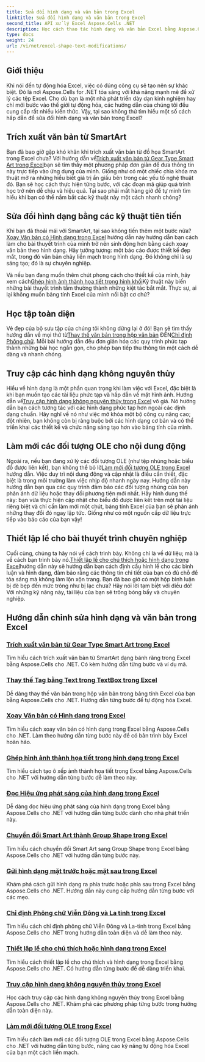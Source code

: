 ```yaml
---
title: Sửa đổi hình dạng và văn bản trong Excel
linktitle: Sửa đổi hình dạng và văn bản trong Excel
second_title: API xử lý Excel Aspose.Cells .NET
description: Học cách thao tác hình dạng và văn bản Excel bằng Aspose.Cells cho .NET với hướng dẫn dễ làm theo và ví dụ mã thực tế.
type: docs
weight: 24
url: /vi/net/excel-shape-text-modifications/
---
```

## Giới thiệu

Khi nói đến tự động hóa Excel, việc có đúng công cụ sẽ tạo nên sự khác biệt. Đó là nơi Aspose.Cells for .NET tỏa sáng với khả năng mạnh mẽ để xử lý các tệp Excel. Cho dù bạn là một nhà phát triển dày dạn kinh nghiệm hay chỉ mới bước vào thế giới tự động hóa, các hướng dẫn của chúng tôi đều cung cấp rất nhiều kiến thức. Vậy, tại sao không thử tìm hiểu một số cách hấp dẫn để sửa đổi hình dạng và văn bản trong Excel? 

## Trích xuất văn bản từ SmartArt

 Bạn đã bao giờ gặp khó khăn khi trích xuất văn bản từ đồ họa SmartArt trong Excel chưa? Với hướng dẫn về[Trích xuất văn bản từ Gear Type Smart Art trong Excel](./extract-text-gear-smart-art-excel/)bạn sẽ tìm thấy một phương pháp đơn giản để đưa thông tin này trực tiếp vào ứng dụng của mình. Giống như có một chiếc chìa khóa ma thuật mở ra những hiểu biết giá trị ẩn giấu bên trong các yếu tố nghệ thuật đó. Bạn sẽ học cách thực hiện từng bước, với các đoạn mã giúp quá trình học trở nên dễ chịu và hiệu quả. Tại sao phải mất hàng giờ để tự mình tìm hiểu khi bạn có thể nắm bắt các kỹ thuật này một cách nhanh chóng? 

## Sửa đổi hình dạng bằng các kỹ thuật tiên tiến

 Khi bạn đã thoải mái với SmartArt, tại sao không tiến thêm một bước nữa?[Xoay Văn bản có Hình dạng trong Excel](./rotate-text-shape-excel/) hướng dẫn này hướng dẫn bạn cách làm cho bài thuyết trình của mình trở nên sinh động hơn bằng cách xoay văn bản theo hình dạng. Hãy tưởng tượng: một báo cáo được thiết kế đẹp mắt, trong đó văn bản chảy liền mạch trong hình dạng. Đó không chỉ là sự sáng tạo; đó là sự chuyên nghiệp.

 Và nếu bạn đang muốn thêm chút phong cách cho thiết kế của mình, hãy xem cách[Ghép hình ảnh thành họa tiết trong hình khối](./tile-picture-texture-shape-excel/)Kỹ thuật này biến những bài thuyết trình tầm thường thành những kiệt tác bắt mắt. Thực sự, ai lại không muốn bảng tính Excel của mình nổi bật cơ chứ?

## Học tập toàn diện

 Vẻ đẹp của bộ sưu tập của chúng tôi không dừng lại ở đó! Bạn sẽ tìm thấy hướng dẫn về mọi thứ từ[Thay thế văn bản trong hộp văn bản](./replace-tag-text-textbox-excel/) ĐẾN[Chỉ định Phông chữ](./specify-far-east-latin-font-excel/). Mỗi bài hướng dẫn đều đơn giản hóa các quy trình phức tạp thành những bài học ngắn gọn, cho phép bạn tiếp thu thông tin một cách dễ dàng và nhanh chóng.

## Truy cập các hình dạng không nguyên thủy

 Hiểu về hình dạng là một phần quan trọng khi làm việc với Excel, đặc biệt là khi bạn muốn tạo các tài liệu phức tạp và hấp dẫn về mặt hình ảnh. Hướng dẫn về[Truy cập hình dạng không nguyên thủy trong Excel](./access-non-primitive-shape-excel/) vô giá. Nó hướng dẫn bạn cách tương tác với các hình dạng phức tạp hơn ngoài các định dạng chuẩn. Hãy nghĩ về nó như việc mở khóa một bộ công cụ nâng cao; đột nhiên, bạn không còn bị ràng buộc bởi các hình dạng cơ bản và có thể triển khai các thiết kế và chức năng sáng tạo hơn vào bảng tính của mình.

## Làm mới các đối tượng OLE cho nội dung động

 Ngoài ra, nếu bạn đang xử lý các đối tượng OLE (như tệp nhúng hoặc biểu đồ được liên kết), bạn không thể bỏ lỡ[Làm mới đối tượng OLE trong Excel](./refresh-ole-object-excel/) hướng dẫn. Việc duy trì nội dung động và cập nhật là điều cần thiết, đặc biệt là trong môi trường làm việc nhịp độ nhanh ngày nay. Hướng dẫn này hướng dẫn bạn qua các quy trình đảm bảo các đối tượng nhúng của bạn phản ánh dữ liệu hoặc thay đổi phương tiện mới nhất. Hãy hình dung thế này: bạn vừa thực hiện cập nhật cho biểu đồ được liên kết trên một tài liệu riêng biệt và chỉ cần làm mới một chút, bảng tính Excel của bạn sẽ phản ánh những thay đổi đó ngay lập tức. Giống như có một nguồn cấp dữ liệu trực tiếp vào báo cáo của bạn vậy!

## Thiết lập lề cho bài thuyết trình chuyên nghiệp

 Cuối cùng, chúng ta hãy nói về cách trình bày. Không chỉ là về dữ liệu; mà là về cách bạn trình bày nó.[Thiết lập lề cho chú thích hoặc hình dạng trong Excel](./set-margins-comment-shape-excel/)hướng dẫn này sẽ hướng dẫn bạn cách định cấu hình lề cho các bình luận và hình dạng, đảm bảo rằng các thông tin chi tiết của bạn có đủ chỗ để tỏa sáng mà không làm lộn xộn trang. Bạn đã bao giờ có một hộp bình luận bị đè bẹp đến mức trông như bị lạc chưa? Hãy nói lời tạm biệt với điều đó! Với những kỹ năng này, tài liệu của bạn sẽ trông bóng bẩy và chuyên nghiệp.

## Hướng dẫn chỉnh sửa hình dạng và văn bản trong Excel
### [Trích xuất văn bản từ Gear Type Smart Art trong Excel](./extract-text-gear-smart-art-excel/)
Tìm hiểu cách trích xuất văn bản từ SmartArt dạng bánh răng trong Excel bằng Aspose.Cells cho .NET. Có kèm hướng dẫn từng bước và ví dụ mã.
### [Thay thế Tag bằng Text trong TextBox trong Excel](./replace-tag-text-textbox-excel/)
Dễ dàng thay thế văn bản trong hộp văn bản trong bảng tính Excel của bạn bằng Aspose.Cells cho .NET. Hướng dẫn từng bước để tự động hóa Excel.
### [Xoay Văn bản có Hình dạng trong Excel](./rotate-text-shape-excel/)
Tìm hiểu cách xoay văn bản có hình dạng trong Excel bằng Aspose.Cells cho .NET. Làm theo hướng dẫn từng bước này để có bản trình bày Excel hoàn hảo.
### [Ghép hình ảnh thành họa tiết trong hình dạng trong Excel](./tile-picture-texture-shape-excel/)
Tìm hiểu cách tạo ô xếp ảnh thành họa tiết trong Excel bằng Aspose.Cells cho .NET với hướng dẫn từng bước dễ làm theo này.
### [Đọc Hiệu ứng phát sáng của hình dạng trong Excel](./read-glow-effect-shape-excel/)
Dễ dàng đọc hiệu ứng phát sáng của hình dạng trong Excel bằng Aspose.Cells cho .NET với hướng dẫn từng bước dành cho nhà phát triển này.
### [Chuyển đổi Smart Art thành Group Shape trong Excel](./convert-smart-art-group-shape-excel/)
Tìm hiểu cách chuyển đổi Smart Art sang Group Shape trong Excel bằng Aspose.Cells cho .NET với hướng dẫn từng bước này.
### [Gửi hình dạng mặt trước hoặc mặt sau trong Excel](./send-shape-front-back-excel/)
Khám phá cách gửi hình dạng ra phía trước hoặc phía sau trong Excel bằng Aspose.Cells cho .NET. Hướng dẫn này cung cấp hướng dẫn từng bước với các mẹo.
### [Chỉ định Phông chữ Viễn Đông và La tinh trong Excel](./specify-far-east-latin-font-excel/)
Tìm hiểu cách chỉ định phông chữ Viễn Đông và La-tinh trong Excel bằng Aspose.Cells cho .NET trong hướng dẫn toàn diện và dễ làm theo này.
### [Thiết lập lề cho chú thích hoặc hình dạng trong Excel](./set-margins-comment-shape-excel/)
Tìm hiểu cách thiết lập lề cho chú thích và hình dạng trong Excel bằng Aspose.Cells cho .NET. Có hướng dẫn từng bước để dễ dàng triển khai.
### [Truy cập hình dạng không nguyên thủy trong Excel](./access-non-primitive-shape-excel/)
Học cách truy cập các hình dạng không nguyên thủy trong Excel bằng Aspose.Cells cho .NET. Khám phá các phương pháp từng bước trong hướng dẫn toàn diện này.
### [Làm mới đối tượng OLE trong Excel](./refresh-ole-object-excel/)
Tìm hiểu cách làm mới các đối tượng OLE trong Excel bằng Aspose.Cells cho .NET với hướng dẫn từng bước, nâng cao kỹ năng tự động hóa Excel của bạn một cách liền mạch.